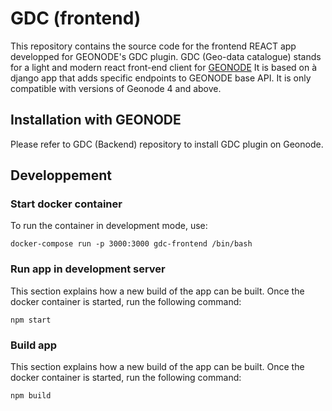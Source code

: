# GDC (frontend)

This repository contains the source code for the frontend REACT app developped for GEONODE's GDC plugin.
GDC (Geo-data catalogue) stands for a light and modern react front-end client for [GEONODE](https://github.com/GeoNode/geonode)
It is based on à django app that adds specific endpoints to GEONODE base API.
It is only compatible with versions of Geonode 4 and above.

## Installation with GEONODE

Please refer to GDC (Backend) repository to install GDC plugin on Geonode.

## Developpement

### Start docker container
To run the container in development mode, use:
```
docker-compose run -p 3000:3000 gdc-frontend /bin/bash
```

### Run app in development server

This section explains how a new build of the app can be built.
Once the docker container is started, run the following command:
```
npm start
```

### Build app

This section explains how a new build of the app can be built.
Once the docker container is started, run the following command:
```
npm build
```
